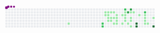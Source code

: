 <svg viewBox="-16 -32 880 192" width="880" height="192" xmlns="http://www.w3.org/2000/svg"><desc>Generated with https://github.com/Platane/snk</desc><style>:root{--cb:#1b1f230a;--cs:purple;--ce:#ebedf0;--c0:#ebedf0;--c1:#9be9a8;--c2:#40c463;--c3:#30a14e;--c4:#216e39}.c{shape-rendering:geometricPrecision;fill:var(--ce);stroke-width:1px;stroke:var(--cb);animation:none 23300ms linear infinite;width:12px;height:12px}@keyframes c0{12.01%{fill:var(--c1)}12.03%,100%{fill:var(--ce)}}.c.c0{fill:var(--c1);animation-name:c0}@keyframes c1{60.93%{fill:var(--c2)}60.95%,100%{fill:var(--ce)}}.c.c1{fill:var(--c2);animation-name:c1}@keyframes c2{61.36%{fill:var(--c2)}61.38%,100%{fill:var(--ce)}}.c.c2{fill:var(--c2);animation-name:c2}@keyframes c3{25.31%{fill:var(--c1)}25.33%,100%{fill:var(--ce)}}.c.c3{fill:var(--c1);animation-name:c3}@keyframes c4{25.74%{fill:var(--c1)}25.76%,100%{fill:var(--ce)}}.c.c4{fill:var(--c1);animation-name:c4}@keyframes c5{24.88%{fill:var(--c1)}24.9%,100%{fill:var(--ce)}}.c.c5{fill:var(--c1);animation-name:c5}@keyframes c6{26.17%{fill:var(--c1)}26.19%,100%{fill:var(--ce)}}.c.c6{fill:var(--c1);animation-name:c6}@keyframes c7{26.6%{fill:var(--c1)}26.62%,100%{fill:var(--ce)}}.c.c7{fill:var(--c1);animation-name:c7}@keyframes c8{18.44%{fill:var(--c1)}18.46%,100%{fill:var(--ce)}}.c.c8{fill:var(--c1);animation-name:c8}@keyframes c9{24.45%{fill:var(--c1)}24.47%,100%{fill:var(--ce)}}.c.c9{fill:var(--c1);animation-name:c9}@keyframes ca{27.03%{fill:var(--c1)}27.05%,100%{fill:var(--ce)}}.c.ca{fill:var(--c1);animation-name:ca}@keyframes cb{18.87%{fill:var(--c1)}18.89%,100%{fill:var(--ce)}}.c.cb{fill:var(--c1);animation-name:cb}@keyframes cc{24.02%{fill:var(--c1)}24.04%,100%{fill:var(--ce)}}.c.cc{fill:var(--c1);animation-name:cc}@keyframes cd{27.46%{fill:var(--c1)}27.48%,100%{fill:var(--ce)}}.c.cd{fill:var(--c1);animation-name:cd}@keyframes ce{28.32%{fill:var(--c1)}28.34%,100%{fill:var(--ce)}}.c.ce{fill:var(--c1);animation-name:ce}@keyframes cf{20.59%{fill:var(--c1)}20.61%,100%{fill:var(--ce)}}.c.cf{fill:var(--c1);animation-name:cf}@keyframes cg{20.16%{fill:var(--c1)}20.18%,100%{fill:var(--ce)}}.c.cg{fill:var(--c1);animation-name:cg}@keyframes ch{19.73%{fill:var(--c1)}19.75%,100%{fill:var(--ce)}}.c.ch{fill:var(--c1);animation-name:ch}@keyframes ci{28.75%{fill:var(--c1)}28.77%,100%{fill:var(--ce)}}.c.ci{fill:var(--c1);animation-name:ci}@keyframes cj{21.45%{fill:var(--c1)}21.47%,100%{fill:var(--ce)}}.c.cj{fill:var(--c1);animation-name:cj}@keyframes ck{29.6%{fill:var(--c1)}29.62%,100%{fill:var(--ce)}}.c.ck{fill:var(--c1);animation-name:ck}@keyframes cl{48.49%{fill:var(--c2)}48.51%,100%{fill:var(--ce)}}.c.cl{fill:var(--c2);animation-name:cl}@keyframes cm{22.31%{fill:var(--c1)}22.33%,100%{fill:var(--ce)}}.c.cm{fill:var(--c1);animation-name:cm}@keyframes cn{21.88%{fill:var(--c1)}21.9%,100%{fill:var(--ce)}}.c.cn{fill:var(--c1);animation-name:cn}@keyframes co{42.91%{fill:var(--c1)}42.93%,100%{fill:var(--ce)}}.c.co{fill:var(--c1);animation-name:co}@keyframes cp{43.34%{fill:var(--c1)}43.36%,100%{fill:var(--ce)}}.c.cp{fill:var(--c1);animation-name:cp}@keyframes cq{67.37%{fill:var(--c3)}67.39%,100%{fill:var(--ce)}}.c.cq{fill:var(--c3);animation-name:cq}@keyframes cr{30.46%{fill:var(--c1)}30.48%,100%{fill:var(--ce)}}.c.cr{fill:var(--c1);animation-name:cr}@keyframes cs{68.23%{fill:var(--c3)}68.25%,100%{fill:var(--ce)}}.c.cs{fill:var(--c3);animation-name:cs}@keyframes ct{32.61%{fill:var(--c1)}32.63%,100%{fill:var(--ce)}}.c.ct{fill:var(--c1);animation-name:ct}@keyframes cu{31.75%{fill:var(--c1)}31.77%,100%{fill:var(--ce)}}.c.cu{fill:var(--c1);animation-name:cu}@keyframes cv{31.32%{fill:var(--c1)}31.34%,100%{fill:var(--ce)}}.c.cv{fill:var(--c1);animation-name:cv}@keyframes cw{45.05%{fill:var(--c1)}45.07%,100%{fill:var(--ce)}}.c.cw{fill:var(--c1);animation-name:cw}@keyframes cx{33.04%{fill:var(--c1)}33.06%,100%{fill:var(--ce)}}.c.cx{fill:var(--c1);animation-name:cx}@keyframes cy{71.23%{fill:var(--c4)}71.25%,100%{fill:var(--ce)}}.c.cy{fill:var(--c4);animation-name:cy}@keyframes cz{71.66%{fill:var(--c4)}71.68%,100%{fill:var(--ce)}}.c.cz{fill:var(--c4);animation-name:cz}@keyframes c10{34.32%{fill:var(--c1)}34.34%,100%{fill:var(--ce)}}.c.c10{fill:var(--c1);animation-name:c10}@keyframes c11{52.78%{fill:var(--c2)}52.8%,100%{fill:var(--ce)}}.c.c11{fill:var(--c2);animation-name:c11}@keyframes c12{35.18%{fill:var(--c1)}35.2%,100%{fill:var(--ce)}}.c.c12{fill:var(--c1);animation-name:c12}@keyframes c13{35.61%{fill:var(--c1)}35.63%,100%{fill:var(--ce)}}.c.c13{fill:var(--c1);animation-name:c13}@keyframes c14{36.04%{fill:var(--c1)}36.06%,100%{fill:var(--ce)}}.c.c14{fill:var(--c1);animation-name:c14}@keyframes c15{36.47%{fill:var(--c1)}36.49%,100%{fill:var(--ce)}}.c.c15{fill:var(--c1);animation-name:c15}@keyframes c16{36.9%{fill:var(--c1)}36.92%,100%{fill:var(--ce)}}.c.c16{fill:var(--c1);animation-name:c16}@keyframes c17{38.62%{fill:var(--c1)}38.64%,100%{fill:var(--ce)}}.c.c17{fill:var(--c1);animation-name:c17}@keyframes c18{74.24%{fill:var(--c4)}74.26%,100%{fill:var(--ce)}}.c.c18{fill:var(--c4);animation-name:c18}.u{transform-origin:0 0;transform:scale(0,1);animation:none linear 23300ms infinite}@keyframes u0{12.01%{transform:scale(0.000,1)}12.03%,18.44%{transform:scale(0.028,1)}18.46%,18.87%{transform:scale(0.056,1)}18.89%,19.73%{transform:scale(0.083,1)}19.75%,20.16%{transform:scale(0.111,1)}20.18%,20.59%{transform:scale(0.139,1)}20.61%,21.45%{transform:scale(0.167,1)}21.47%,21.88%{transform:scale(0.194,1)}21.9%,22.31%{transform:scale(0.222,1)}22.33%,24.02%{transform:scale(0.250,1)}24.04%,24.45%{transform:scale(0.278,1)}24.47%,24.88%{transform:scale(0.306,1)}24.9%,25.31%{transform:scale(0.333,1)}25.33%,25.74%{transform:scale(0.361,1)}25.76%,26.17%{transform:scale(0.389,1)}26.19%,26.6%{transform:scale(0.417,1)}26.62%,27.03%{transform:scale(0.444,1)}27.05%,27.46%{transform:scale(0.472,1)}27.48%,28.32%{transform:scale(0.500,1)}28.34%,28.75%{transform:scale(0.528,1)}28.77%,29.6%{transform:scale(0.556,1)}29.62%,30.46%{transform:scale(0.583,1)}30.48%,31.32%{transform:scale(0.611,1)}31.34%,31.75%{transform:scale(0.639,1)}31.77%,32.61%{transform:scale(0.667,1)}32.63%,33.04%{transform:scale(0.694,1)}33.06%,34.32%{transform:scale(0.722,1)}34.34%,35.18%{transform:scale(0.750,1)}35.2%,35.61%{transform:scale(0.778,1)}35.63%,36.04%{transform:scale(0.806,1)}36.06%,36.47%{transform:scale(0.833,1)}36.49%,36.9%{transform:scale(0.861,1)}36.92%,38.62%{transform:scale(0.889,1)}38.64%,42.91%{transform:scale(0.917,1)}42.93%,43.34%{transform:scale(0.944,1)}43.36%,45.05%{transform:scale(0.972,1)}45.07%,100%{transform:scale(1.000,1)}}.u.u0{fill:var(--c1);animation-name:u0;transform-origin:0.0px 0}@keyframes u1{48.49%{transform:scale(0.000,1)}48.51%,52.78%{transform:scale(0.250,1)}52.8%,60.93%{transform:scale(0.500,1)}60.95%,61.36%{transform:scale(0.750,1)}61.38%,100%{transform:scale(1.000,1)}}.u.u1{fill:var(--c2);animation-name:u1;transform-origin:678.4px 0}@keyframes u2{67.37%{transform:scale(0.000,1)}67.39%,68.23%{transform:scale(0.500,1)}68.25%,100%{transform:scale(1.000,1)}}.u.u2{fill:var(--c3);animation-name:u2;transform-origin:753.8px 0}@keyframes u3{71.23%{transform:scale(0.000,1)}71.25%,71.66%{transform:scale(0.333,1)}71.68%,74.24%{transform:scale(0.667,1)}74.26%,100%{transform:scale(1.000,1)}}.u.u3{fill:var(--c4);animation-name:u3;transform-origin:791.5px 0}.s{shape-rendering:geometricPrecision;fill:var(--cs);animation:none linear 23300ms infinite}@keyframes s0{0%,99.57%{transform:translate(0px,-16px)}0.43%{transform:translate(0px,0px)}9.87%{transform:translate(352px,0px)}12.02%{transform:translate(352px,80px)}16.74%{transform:translate(528px,80px)}17.17%{transform:translate(528px,64px)}19.74%{transform:translate(624px,64px)}20.6%{transform:translate(624px,32px)}21.89%,47.64%{transform:translate(672px,32px)}22.32%{transform:translate(672px,16px)}25.32%{transform:translate(560px,16px)}25.75%{transform:translate(560px,32px)}26.18%{transform:translate(576px,32px)}26.61%{transform:translate(576px,48px)}27.47%{transform:translate(608px,48px)}28.33%{transform:translate(608px,80px)}30.9%{transform:translate(704px,80px)}32.62%,54.94%,67.81%{transform:translate(704px,16px)}33.91%{transform:translate(752px,16px)}34.33%{transform:translate(752px,32px)}35.19%{transform:translate(784px,32px)}36.48%{transform:translate(784px,80px)}37.77%,74.68%{transform:translate(832px,80px)}38.63%{transform:translate(832px,48px)}42.92%{transform:translate(672px,48px)}43.35%{transform:translate(672px,64px)}44.21%{transform:translate(704px,64px)}45.06%{transform:translate(704px,96px)}45.49%,65.24%{transform:translate(688px,96px)}47.21%{transform:translate(688px,32px)}48.5%{transform:translate(672px,0px)}48.93%{transform:translate(688px,0px)}49.36%{transform:translate(688px,-16px)}51.93%{transform:translate(784px,-16px)}52.79%{transform:translate(784px,16px)}55.36%{transform:translate(704px,32px)}59.66%{transform:translate(544px,32px)}61.37%{transform:translate(544px,96px)}67.38%{transform:translate(688px,16px)}68.24%{transform:translate(704px,0px)}69.1%{transform:translate(736px,0px)}71.67%{transform:translate(736px,96px)}74.25%{transform:translate(832px,96px)}92.7%{transform:translate(160px,80px)}93.99%{transform:translate(160px,32px)}94.85%{transform:translate(128px,32px)}95.71%{transform:translate(128px,0px)}97%{transform:translate(80px,0px)}97.42%{transform:translate(80px,-16px)}}.s.s0{transform:translate(0px,-16px);animation-name:s0}@keyframes s1{0%,99.57%{transform:translate(16px,-16px)}0.43%{transform:translate(0px,-16px)}0.86%{transform:translate(0px,0px)}10.3%{transform:translate(352px,0px)}12.45%{transform:translate(352px,80px)}17.17%{transform:translate(528px,80px)}17.6%{transform:translate(528px,64px)}20.17%{transform:translate(624px,64px)}21.03%{transform:translate(624px,32px)}22.32%,48.07%{transform:translate(672px,32px)}22.75%{transform:translate(672px,16px)}25.75%{transform:translate(560px,16px)}26.18%{transform:translate(560px,32px)}26.61%{transform:translate(576px,32px)}27.04%{transform:translate(576px,48px)}27.9%{transform:translate(608px,48px)}28.76%{transform:translate(608px,80px)}31.33%{transform:translate(704px,80px)}33.05%,55.36%,68.24%{transform:translate(704px,16px)}34.33%{transform:translate(752px,16px)}34.76%{transform:translate(752px,32px)}35.62%{transform:translate(784px,32px)}36.91%{transform:translate(784px,80px)}38.2%,75.11%{transform:translate(832px,80px)}39.06%{transform:translate(832px,48px)}43.35%{transform:translate(672px,48px)}43.78%{transform:translate(672px,64px)}44.64%{transform:translate(704px,64px)}45.49%{transform:translate(704px,96px)}45.92%,65.67%{transform:translate(688px,96px)}47.64%{transform:translate(688px,32px)}48.93%{transform:translate(672px,0px)}49.36%{transform:translate(688px,0px)}49.79%{transform:translate(688px,-16px)}52.36%{transform:translate(784px,-16px)}53.22%{transform:translate(784px,16px)}55.79%{transform:translate(704px,32px)}60.09%{transform:translate(544px,32px)}61.8%{transform:translate(544px,96px)}67.81%{transform:translate(688px,16px)}68.67%{transform:translate(704px,0px)}69.53%{transform:translate(736px,0px)}72.1%{transform:translate(736px,96px)}74.68%{transform:translate(832px,96px)}93.13%{transform:translate(160px,80px)}94.42%{transform:translate(160px,32px)}95.28%{transform:translate(128px,32px)}96.14%{transform:translate(128px,0px)}97.42%{transform:translate(80px,0px)}97.85%{transform:translate(80px,-16px)}}.s.s1{transform:translate(16px,-16px);animation-name:s1}@keyframes s2{0%,99.57%{transform:translate(32px,-16px)}0.86%{transform:translate(0px,-16px)}1.29%{transform:translate(0px,0px)}10.73%{transform:translate(352px,0px)}12.88%{transform:translate(352px,80px)}17.6%{transform:translate(528px,80px)}18.03%{transform:translate(528px,64px)}20.6%{transform:translate(624px,64px)}21.46%{transform:translate(624px,32px)}22.75%,48.5%{transform:translate(672px,32px)}23.18%{transform:translate(672px,16px)}26.18%{transform:translate(560px,16px)}26.61%{transform:translate(560px,32px)}27.04%{transform:translate(576px,32px)}27.47%{transform:translate(576px,48px)}28.33%{transform:translate(608px,48px)}29.18%{transform:translate(608px,80px)}31.76%{transform:translate(704px,80px)}33.48%,55.79%,68.67%{transform:translate(704px,16px)}34.76%{transform:translate(752px,16px)}35.19%{transform:translate(752px,32px)}36.05%{transform:translate(784px,32px)}37.34%{transform:translate(784px,80px)}38.63%,75.54%{transform:translate(832px,80px)}39.48%{transform:translate(832px,48px)}43.78%{transform:translate(672px,48px)}44.21%{transform:translate(672px,64px)}45.06%{transform:translate(704px,64px)}45.92%{transform:translate(704px,96px)}46.35%,66.09%{transform:translate(688px,96px)}48.07%{transform:translate(688px,32px)}49.36%{transform:translate(672px,0px)}49.79%{transform:translate(688px,0px)}50.21%{transform:translate(688px,-16px)}52.79%{transform:translate(784px,-16px)}53.65%{transform:translate(784px,16px)}56.22%{transform:translate(704px,32px)}60.52%{transform:translate(544px,32px)}62.23%{transform:translate(544px,96px)}68.24%{transform:translate(688px,16px)}69.1%{transform:translate(704px,0px)}69.96%{transform:translate(736px,0px)}72.53%{transform:translate(736px,96px)}75.11%{transform:translate(832px,96px)}93.56%{transform:translate(160px,80px)}94.85%{transform:translate(160px,32px)}95.71%{transform:translate(128px,32px)}96.57%{transform:translate(128px,0px)}97.85%{transform:translate(80px,0px)}98.28%{transform:translate(80px,-16px)}}.s.s2{transform:translate(32px,-16px);animation-name:s2}@keyframes s3{0%,99.57%{transform:translate(48px,-16px)}1.29%{transform:translate(0px,-16px)}1.72%{transform:translate(0px,0px)}11.16%{transform:translate(352px,0px)}13.3%{transform:translate(352px,80px)}18.03%{transform:translate(528px,80px)}18.45%{transform:translate(528px,64px)}21.03%{transform:translate(624px,64px)}21.89%{transform:translate(624px,32px)}23.18%,48.93%{transform:translate(672px,32px)}23.61%{transform:translate(672px,16px)}26.61%{transform:translate(560px,16px)}27.04%{transform:translate(560px,32px)}27.47%{transform:translate(576px,32px)}27.9%{transform:translate(576px,48px)}28.76%{transform:translate(608px,48px)}29.61%{transform:translate(608px,80px)}32.19%{transform:translate(704px,80px)}33.91%,56.22%,69.1%{transform:translate(704px,16px)}35.19%{transform:translate(752px,16px)}35.62%{transform:translate(752px,32px)}36.48%{transform:translate(784px,32px)}37.77%{transform:translate(784px,80px)}39.06%,75.97%{transform:translate(832px,80px)}39.91%{transform:translate(832px,48px)}44.21%{transform:translate(672px,48px)}44.64%{transform:translate(672px,64px)}45.49%{transform:translate(704px,64px)}46.35%{transform:translate(704px,96px)}46.78%,66.52%{transform:translate(688px,96px)}48.5%{transform:translate(688px,32px)}49.79%{transform:translate(672px,0px)}50.21%{transform:translate(688px,0px)}50.64%{transform:translate(688px,-16px)}53.22%{transform:translate(784px,-16px)}54.08%{transform:translate(784px,16px)}56.65%{transform:translate(704px,32px)}60.94%{transform:translate(544px,32px)}62.66%{transform:translate(544px,96px)}68.67%{transform:translate(688px,16px)}69.53%{transform:translate(704px,0px)}70.39%{transform:translate(736px,0px)}72.96%{transform:translate(736px,96px)}75.54%{transform:translate(832px,96px)}93.99%{transform:translate(160px,80px)}95.28%{transform:translate(160px,32px)}96.14%{transform:translate(128px,32px)}97%{transform:translate(128px,0px)}98.28%{transform:translate(80px,0px)}98.71%{transform:translate(80px,-16px)}}.s.s3{transform:translate(48px,-16px);animation-name:s3}</style><rect class="c" x="2" y="2" rx="2" ry="2"/><rect class="c" x="2" y="18" rx="2" ry="2"/><rect class="c" x="2" y="34" rx="2" ry="2"/><rect class="c" x="2" y="50" rx="2" ry="2"/><rect class="c" x="2" y="66" rx="2" ry="2"/><rect class="c" x="2" y="82" rx="2" ry="2"/><rect class="c" x="2" y="98" rx="2" ry="2"/><rect class="c" x="18" y="2" rx="2" ry="2"/><rect class="c" x="18" y="18" rx="2" ry="2"/><rect class="c" x="18" y="34" rx="2" ry="2"/><rect class="c" x="18" y="50" rx="2" ry="2"/><rect class="c" x="18" y="66" rx="2" ry="2"/><rect class="c" x="18" y="82" rx="2" ry="2"/><rect class="c" x="18" y="98" rx="2" ry="2"/><rect class="c" x="34" y="2" rx="2" ry="2"/><rect class="c" x="34" y="18" rx="2" ry="2"/><rect class="c" x="34" y="34" rx="2" ry="2"/><rect class="c" x="34" y="50" rx="2" ry="2"/><rect class="c" x="34" y="66" rx="2" ry="2"/><rect class="c" x="34" y="82" rx="2" ry="2"/><rect class="c" x="34" y="98" rx="2" ry="2"/><rect class="c" x="50" y="2" rx="2" ry="2"/><rect class="c" x="50" y="18" rx="2" ry="2"/><rect class="c" x="50" y="34" rx="2" ry="2"/><rect class="c" x="50" y="50" rx="2" ry="2"/><rect class="c" x="50" y="66" rx="2" ry="2"/><rect class="c" x="50" y="82" rx="2" ry="2"/><rect class="c" x="50" y="98" rx="2" ry="2"/><rect class="c" x="66" y="2" rx="2" ry="2"/><rect class="c" x="66" y="18" rx="2" ry="2"/><rect class="c" x="66" y="34" rx="2" ry="2"/><rect class="c" x="66" y="50" rx="2" ry="2"/><rect class="c" x="66" y="66" rx="2" ry="2"/><rect class="c" x="66" y="82" rx="2" ry="2"/><rect class="c" x="66" y="98" rx="2" ry="2"/><rect class="c" x="82" y="2" rx="2" ry="2"/><rect class="c" x="82" y="18" rx="2" ry="2"/><rect class="c" x="82" y="34" rx="2" ry="2"/><rect class="c" x="82" y="50" rx="2" ry="2"/><rect class="c" x="82" y="66" rx="2" ry="2"/><rect class="c" x="82" y="82" rx="2" ry="2"/><rect class="c" x="82" y="98" rx="2" ry="2"/><rect class="c" x="98" y="2" rx="2" ry="2"/><rect class="c" x="98" y="18" rx="2" ry="2"/><rect class="c" x="98" y="34" rx="2" ry="2"/><rect class="c" x="98" y="50" rx="2" ry="2"/><rect class="c" x="98" y="66" rx="2" ry="2"/><rect class="c" x="98" y="82" rx="2" ry="2"/><rect class="c" x="98" y="98" rx="2" ry="2"/><rect class="c" x="114" y="2" rx="2" ry="2"/><rect class="c" x="114" y="18" rx="2" ry="2"/><rect class="c" x="114" y="34" rx="2" ry="2"/><rect class="c" x="114" y="50" rx="2" ry="2"/><rect class="c" x="114" y="66" rx="2" ry="2"/><rect class="c" x="114" y="82" rx="2" ry="2"/><rect class="c" x="114" y="98" rx="2" ry="2"/><rect class="c" x="130" y="2" rx="2" ry="2"/><rect class="c" x="130" y="18" rx="2" ry="2"/><rect class="c" x="130" y="34" rx="2" ry="2"/><rect class="c" x="130" y="50" rx="2" ry="2"/><rect class="c" x="130" y="66" rx="2" ry="2"/><rect class="c" x="130" y="82" rx="2" ry="2"/><rect class="c" x="130" y="98" rx="2" ry="2"/><rect class="c" x="146" y="2" rx="2" ry="2"/><rect class="c" x="146" y="18" rx="2" ry="2"/><rect class="c" x="146" y="34" rx="2" ry="2"/><rect class="c" x="146" y="50" rx="2" ry="2"/><rect class="c" x="146" y="66" rx="2" ry="2"/><rect class="c" x="146" y="82" rx="2" ry="2"/><rect class="c" x="146" y="98" rx="2" ry="2"/><rect class="c" x="162" y="2" rx="2" ry="2"/><rect class="c" x="162" y="18" rx="2" ry="2"/><rect class="c" x="162" y="34" rx="2" ry="2"/><rect class="c" x="162" y="50" rx="2" ry="2"/><rect class="c" x="162" y="66" rx="2" ry="2"/><rect class="c" x="162" y="82" rx="2" ry="2"/><rect class="c" x="162" y="98" rx="2" ry="2"/><rect class="c" x="178" y="2" rx="2" ry="2"/><rect class="c" x="178" y="18" rx="2" ry="2"/><rect class="c" x="178" y="34" rx="2" ry="2"/><rect class="c" x="178" y="50" rx="2" ry="2"/><rect class="c" x="178" y="66" rx="2" ry="2"/><rect class="c" x="178" y="82" rx="2" ry="2"/><rect class="c" x="178" y="98" rx="2" ry="2"/><rect class="c" x="194" y="2" rx="2" ry="2"/><rect class="c" x="194" y="18" rx="2" ry="2"/><rect class="c" x="194" y="34" rx="2" ry="2"/><rect class="c" x="194" y="50" rx="2" ry="2"/><rect class="c" x="194" y="66" rx="2" ry="2"/><rect class="c" x="194" y="82" rx="2" ry="2"/><rect class="c" x="194" y="98" rx="2" ry="2"/><rect class="c" x="210" y="2" rx="2" ry="2"/><rect class="c" x="210" y="18" rx="2" ry="2"/><rect class="c" x="210" y="34" rx="2" ry="2"/><rect class="c" x="210" y="50" rx="2" ry="2"/><rect class="c" x="210" y="66" rx="2" ry="2"/><rect class="c" x="210" y="82" rx="2" ry="2"/><rect class="c" x="210" y="98" rx="2" ry="2"/><rect class="c" x="226" y="2" rx="2" ry="2"/><rect class="c" x="226" y="18" rx="2" ry="2"/><rect class="c" x="226" y="34" rx="2" ry="2"/><rect class="c" x="226" y="50" rx="2" ry="2"/><rect class="c" x="226" y="66" rx="2" ry="2"/><rect class="c" x="226" y="82" rx="2" ry="2"/><rect class="c" x="226" y="98" rx="2" ry="2"/><rect class="c" x="242" y="2" rx="2" ry="2"/><rect class="c" x="242" y="18" rx="2" ry="2"/><rect class="c" x="242" y="34" rx="2" ry="2"/><rect class="c" x="242" y="50" rx="2" ry="2"/><rect class="c" x="242" y="66" rx="2" ry="2"/><rect class="c" x="242" y="82" rx="2" ry="2"/><rect class="c" x="242" y="98" rx="2" ry="2"/><rect class="c" x="258" y="2" rx="2" ry="2"/><rect class="c" x="258" y="18" rx="2" ry="2"/><rect class="c" x="258" y="34" rx="2" ry="2"/><rect class="c" x="258" y="50" rx="2" ry="2"/><rect class="c" x="258" y="66" rx="2" ry="2"/><rect class="c" x="258" y="82" rx="2" ry="2"/><rect class="c" x="258" y="98" rx="2" ry="2"/><rect class="c" x="274" y="2" rx="2" ry="2"/><rect class="c" x="274" y="18" rx="2" ry="2"/><rect class="c" x="274" y="34" rx="2" ry="2"/><rect class="c" x="274" y="50" rx="2" ry="2"/><rect class="c" x="274" y="66" rx="2" ry="2"/><rect class="c" x="274" y="82" rx="2" ry="2"/><rect class="c" x="274" y="98" rx="2" ry="2"/><rect class="c" x="290" y="2" rx="2" ry="2"/><rect class="c" x="290" y="18" rx="2" ry="2"/><rect class="c" x="290" y="34" rx="2" ry="2"/><rect class="c" x="290" y="50" rx="2" ry="2"/><rect class="c" x="290" y="66" rx="2" ry="2"/><rect class="c" x="290" y="82" rx="2" ry="2"/><rect class="c" x="290" y="98" rx="2" ry="2"/><rect class="c" x="306" y="2" rx="2" ry="2"/><rect class="c" x="306" y="18" rx="2" ry="2"/><rect class="c" x="306" y="34" rx="2" ry="2"/><rect class="c" x="306" y="50" rx="2" ry="2"/><rect class="c" x="306" y="66" rx="2" ry="2"/><rect class="c" x="306" y="82" rx="2" ry="2"/><rect class="c" x="306" y="98" rx="2" ry="2"/><rect class="c" x="322" y="2" rx="2" ry="2"/><rect class="c" x="322" y="18" rx="2" ry="2"/><rect class="c" x="322" y="34" rx="2" ry="2"/><rect class="c" x="322" y="50" rx="2" ry="2"/><rect class="c" x="322" y="66" rx="2" ry="2"/><rect class="c" x="322" y="82" rx="2" ry="2"/><rect class="c" x="322" y="98" rx="2" ry="2"/><rect class="c" x="338" y="2" rx="2" ry="2"/><rect class="c" x="338" y="18" rx="2" ry="2"/><rect class="c" x="338" y="34" rx="2" ry="2"/><rect class="c" x="338" y="50" rx="2" ry="2"/><rect class="c" x="338" y="66" rx="2" ry="2"/><rect class="c" x="338" y="82" rx="2" ry="2"/><rect class="c" x="338" y="98" rx="2" ry="2"/><rect class="c" x="354" y="2" rx="2" ry="2"/><rect class="c" x="354" y="18" rx="2" ry="2"/><rect class="c" x="354" y="34" rx="2" ry="2"/><rect class="c" x="354" y="50" rx="2" ry="2"/><rect class="c" x="354" y="66" rx="2" ry="2"/><rect class="c c0" x="354" y="82" rx="2" ry="2"/><rect class="c" x="354" y="98" rx="2" ry="2"/><rect class="c" x="370" y="2" rx="2" ry="2"/><rect class="c" x="370" y="18" rx="2" ry="2"/><rect class="c" x="370" y="34" rx="2" ry="2"/><rect class="c" x="370" y="50" rx="2" ry="2"/><rect class="c" x="370" y="66" rx="2" ry="2"/><rect class="c" x="370" y="82" rx="2" ry="2"/><rect class="c" x="370" y="98" rx="2" ry="2"/><rect class="c" x="386" y="2" rx="2" ry="2"/><rect class="c" x="386" y="18" rx="2" ry="2"/><rect class="c" x="386" y="34" rx="2" ry="2"/><rect class="c" x="386" y="50" rx="2" ry="2"/><rect class="c" x="386" y="66" rx="2" ry="2"/><rect class="c" x="386" y="82" rx="2" ry="2"/><rect class="c" x="386" y="98" rx="2" ry="2"/><rect class="c" x="402" y="2" rx="2" ry="2"/><rect class="c" x="402" y="18" rx="2" ry="2"/><rect class="c" x="402" y="34" rx="2" ry="2"/><rect class="c" x="402" y="50" rx="2" ry="2"/><rect class="c" x="402" y="66" rx="2" ry="2"/><rect class="c" x="402" y="82" rx="2" ry="2"/><rect class="c" x="402" y="98" rx="2" ry="2"/><rect class="c" x="418" y="2" rx="2" ry="2"/><rect class="c" x="418" y="18" rx="2" ry="2"/><rect class="c" x="418" y="34" rx="2" ry="2"/><rect class="c" x="418" y="50" rx="2" ry="2"/><rect class="c" x="418" y="66" rx="2" ry="2"/><rect class="c" x="418" y="82" rx="2" ry="2"/><rect class="c" x="418" y="98" rx="2" ry="2"/><rect class="c" x="434" y="2" rx="2" ry="2"/><rect class="c" x="434" y="18" rx="2" ry="2"/><rect class="c" x="434" y="34" rx="2" ry="2"/><rect class="c" x="434" y="50" rx="2" ry="2"/><rect class="c" x="434" y="66" rx="2" ry="2"/><rect class="c" x="434" y="82" rx="2" ry="2"/><rect class="c" x="434" y="98" rx="2" ry="2"/><rect class="c" x="450" y="2" rx="2" ry="2"/><rect class="c" x="450" y="18" rx="2" ry="2"/><rect class="c" x="450" y="34" rx="2" ry="2"/><rect class="c" x="450" y="50" rx="2" ry="2"/><rect class="c" x="450" y="66" rx="2" ry="2"/><rect class="c" x="450" y="82" rx="2" ry="2"/><rect class="c" x="450" y="98" rx="2" ry="2"/><rect class="c" x="466" y="2" rx="2" ry="2"/><rect class="c" x="466" y="18" rx="2" ry="2"/><rect class="c" x="466" y="34" rx="2" ry="2"/><rect class="c" x="466" y="50" rx="2" ry="2"/><rect class="c" x="466" y="66" rx="2" ry="2"/><rect class="c" x="466" y="82" rx="2" ry="2"/><rect class="c" x="466" y="98" rx="2" ry="2"/><rect class="c" x="482" y="2" rx="2" ry="2"/><rect class="c" x="482" y="18" rx="2" ry="2"/><rect class="c" x="482" y="34" rx="2" ry="2"/><rect class="c" x="482" y="50" rx="2" ry="2"/><rect class="c" x="482" y="66" rx="2" ry="2"/><rect class="c" x="482" y="82" rx="2" ry="2"/><rect class="c" x="482" y="98" rx="2" ry="2"/><rect class="c" x="498" y="2" rx="2" ry="2"/><rect class="c" x="498" y="18" rx="2" ry="2"/><rect class="c" x="498" y="34" rx="2" ry="2"/><rect class="c" x="498" y="50" rx="2" ry="2"/><rect class="c" x="498" y="66" rx="2" ry="2"/><rect class="c" x="498" y="82" rx="2" ry="2"/><rect class="c" x="498" y="98" rx="2" ry="2"/><rect class="c" x="514" y="2" rx="2" ry="2"/><rect class="c" x="514" y="18" rx="2" ry="2"/><rect class="c" x="514" y="34" rx="2" ry="2"/><rect class="c" x="514" y="50" rx="2" ry="2"/><rect class="c" x="514" y="66" rx="2" ry="2"/><rect class="c" x="514" y="82" rx="2" ry="2"/><rect class="c" x="514" y="98" rx="2" ry="2"/><rect class="c" x="530" y="2" rx="2" ry="2"/><rect class="c" x="530" y="18" rx="2" ry="2"/><rect class="c" x="530" y="34" rx="2" ry="2"/><rect class="c" x="530" y="50" rx="2" ry="2"/><rect class="c" x="530" y="66" rx="2" ry="2"/><rect class="c" x="530" y="82" rx="2" ry="2"/><rect class="c" x="530" y="98" rx="2" ry="2"/><rect class="c" x="546" y="2" rx="2" ry="2"/><rect class="c" x="546" y="18" rx="2" ry="2"/><rect class="c" x="546" y="34" rx="2" ry="2"/><rect class="c" x="546" y="50" rx="2" ry="2"/><rect class="c" x="546" y="66" rx="2" ry="2"/><rect class="c c1" x="546" y="82" rx="2" ry="2"/><rect class="c c2" x="546" y="98" rx="2" ry="2"/><rect class="c" x="562" y="2" rx="2" ry="2"/><rect class="c c3" x="562" y="18" rx="2" ry="2"/><rect class="c c4" x="562" y="34" rx="2" ry="2"/><rect class="c" x="562" y="50" rx="2" ry="2"/><rect class="c" x="562" y="66" rx="2" ry="2"/><rect class="c" x="562" y="82" rx="2" ry="2"/><rect class="c" x="562" y="98" rx="2" ry="2"/><rect class="c" x="578" y="2" rx="2" ry="2"/><rect class="c c5" x="578" y="18" rx="2" ry="2"/><rect class="c c6" x="578" y="34" rx="2" ry="2"/><rect class="c c7" x="578" y="50" rx="2" ry="2"/><rect class="c c8" x="578" y="66" rx="2" ry="2"/><rect class="c" x="578" y="82" rx="2" ry="2"/><rect class="c" x="578" y="98" rx="2" ry="2"/><rect class="c" x="594" y="2" rx="2" ry="2"/><rect class="c c9" x="594" y="18" rx="2" ry="2"/><rect class="c" x="594" y="34" rx="2" ry="2"/><rect class="c ca" x="594" y="50" rx="2" ry="2"/><rect class="c cb" x="594" y="66" rx="2" ry="2"/><rect class="c" x="594" y="82" rx="2" ry="2"/><rect class="c" x="594" y="98" rx="2" ry="2"/><rect class="c" x="610" y="2" rx="2" ry="2"/><rect class="c cc" x="610" y="18" rx="2" ry="2"/><rect class="c" x="610" y="34" rx="2" ry="2"/><rect class="c cd" x="610" y="50" rx="2" ry="2"/><rect class="c" x="610" y="66" rx="2" ry="2"/><rect class="c ce" x="610" y="82" rx="2" ry="2"/><rect class="c" x="610" y="98" rx="2" ry="2"/><rect class="c" x="626" y="2" rx="2" ry="2"/><rect class="c" x="626" y="18" rx="2" ry="2"/><rect class="c cf" x="626" y="34" rx="2" ry="2"/><rect class="c cg" x="626" y="50" rx="2" ry="2"/><rect class="c ch" x="626" y="66" rx="2" ry="2"/><rect class="c ci" x="626" y="82" rx="2" ry="2"/><rect class="c" x="626" y="98" rx="2" ry="2"/><rect class="c" x="642" y="2" rx="2" ry="2"/><rect class="c" x="642" y="18" rx="2" ry="2"/><rect class="c" x="642" y="34" rx="2" ry="2"/><rect class="c" x="642" y="50" rx="2" ry="2"/><rect class="c" x="642" y="66" rx="2" ry="2"/><rect class="c" x="642" y="82" rx="2" ry="2"/><rect class="c" x="642" y="98" rx="2" ry="2"/><rect class="c" x="658" y="2" rx="2" ry="2"/><rect class="c" x="658" y="18" rx="2" ry="2"/><rect class="c cj" x="658" y="34" rx="2" ry="2"/><rect class="c" x="658" y="50" rx="2" ry="2"/><rect class="c" x="658" y="66" rx="2" ry="2"/><rect class="c ck" x="658" y="82" rx="2" ry="2"/><rect class="c" x="658" y="98" rx="2" ry="2"/><rect class="c cl" x="674" y="2" rx="2" ry="2"/><rect class="c cm" x="674" y="18" rx="2" ry="2"/><rect class="c cn" x="674" y="34" rx="2" ry="2"/><rect class="c co" x="674" y="50" rx="2" ry="2"/><rect class="c cp" x="674" y="66" rx="2" ry="2"/><rect class="c" x="674" y="82" rx="2" ry="2"/><rect class="c" x="674" y="98" rx="2" ry="2"/><rect class="c" x="690" y="2" rx="2" ry="2"/><rect class="c cq" x="690" y="18" rx="2" ry="2"/><rect class="c" x="690" y="34" rx="2" ry="2"/><rect class="c" x="690" y="50" rx="2" ry="2"/><rect class="c" x="690" y="66" rx="2" ry="2"/><rect class="c cr" x="690" y="82" rx="2" ry="2"/><rect class="c" x="690" y="98" rx="2" ry="2"/><rect class="c cs" x="706" y="2" rx="2" ry="2"/><rect class="c ct" x="706" y="18" rx="2" ry="2"/><rect class="c" x="706" y="34" rx="2" ry="2"/><rect class="c cu" x="706" y="50" rx="2" ry="2"/><rect class="c cv" x="706" y="66" rx="2" ry="2"/><rect class="c" x="706" y="82" rx="2" ry="2"/><rect class="c cw" x="706" y="98" rx="2" ry="2"/><rect class="c" x="722" y="2" rx="2" ry="2"/><rect class="c cx" x="722" y="18" rx="2" ry="2"/><rect class="c" x="722" y="34" rx="2" ry="2"/><rect class="c" x="722" y="50" rx="2" ry="2"/><rect class="c" x="722" y="66" rx="2" ry="2"/><rect class="c" x="722" y="82" rx="2" ry="2"/><rect class="c" x="722" y="98" rx="2" ry="2"/><rect class="c" x="738" y="2" rx="2" ry="2"/><rect class="c" x="738" y="18" rx="2" ry="2"/><rect class="c" x="738" y="34" rx="2" ry="2"/><rect class="c" x="738" y="50" rx="2" ry="2"/><rect class="c" x="738" y="66" rx="2" ry="2"/><rect class="c cy" x="738" y="82" rx="2" ry="2"/><rect class="c cz" x="738" y="98" rx="2" ry="2"/><rect class="c" x="754" y="2" rx="2" ry="2"/><rect class="c" x="754" y="18" rx="2" ry="2"/><rect class="c c10" x="754" y="34" rx="2" ry="2"/><rect class="c" x="754" y="50" rx="2" ry="2"/><rect class="c" x="754" y="66" rx="2" ry="2"/><rect class="c" x="754" y="82" rx="2" ry="2"/><rect class="c" x="754" y="98" rx="2" ry="2"/><rect class="c" x="770" y="2" rx="2" ry="2"/><rect class="c" x="770" y="18" rx="2" ry="2"/><rect class="c" x="770" y="34" rx="2" ry="2"/><rect class="c" x="770" y="50" rx="2" ry="2"/><rect class="c" x="770" y="66" rx="2" ry="2"/><rect class="c" x="770" y="82" rx="2" ry="2"/><rect class="c" x="770" y="98" rx="2" ry="2"/><rect class="c" x="786" y="2" rx="2" ry="2"/><rect class="c c11" x="786" y="18" rx="2" ry="2"/><rect class="c c12" x="786" y="34" rx="2" ry="2"/><rect class="c c13" x="786" y="50" rx="2" ry="2"/><rect class="c c14" x="786" y="66" rx="2" ry="2"/><rect class="c c15" x="786" y="82" rx="2" ry="2"/><rect class="c" x="786" y="98" rx="2" ry="2"/><rect class="c" x="802" y="2" rx="2" ry="2"/><rect class="c" x="802" y="18" rx="2" ry="2"/><rect class="c" x="802" y="34" rx="2" ry="2"/><rect class="c" x="802" y="50" rx="2" ry="2"/><rect class="c" x="802" y="66" rx="2" ry="2"/><rect class="c c16" x="802" y="82" rx="2" ry="2"/><rect class="c" x="802" y="98" rx="2" ry="2"/><rect class="c" x="818" y="2" rx="2" ry="2"/><rect class="c" x="818" y="18" rx="2" ry="2"/><rect class="c" x="818" y="34" rx="2" ry="2"/><rect class="c" x="818" y="50" rx="2" ry="2"/><rect class="c" x="818" y="66" rx="2" ry="2"/><rect class="c" x="818" y="82" rx="2" ry="2"/><rect class="c" x="818" y="98" rx="2" ry="2"/><rect class="c" x="834" y="2" rx="2" ry="2"/><rect class="c" x="834" y="18" rx="2" ry="2"/><rect class="c" x="834" y="34" rx="2" ry="2"/><rect class="c c17" x="834" y="50" rx="2" ry="2"/><rect class="c" x="834" y="66" rx="2" ry="2"/><rect class="c" x="834" y="82" rx="2" ry="2"/><rect class="c c18" x="834" y="98" rx="2" ry="2"/><rect class="u u0" height="12" width="679.0" x="0.0" y="144"/><rect class="u u1" height="12" width="76.0" x="678.4" y="144"/><rect class="u u2" height="12" width="38.3" x="753.8" y="144"/><rect class="u u3" height="12" width="57.1" x="791.5" y="144"/><rect class="s s0" x="0.8" y="0.8" width="14.4" height="14.4" rx="4.5" ry="4.5"/><rect class="s s1" x="1.8" y="1.8" width="12.3" height="12.3" rx="4.1" ry="4.1"/><rect class="s s2" x="2.6" y="2.6" width="10.8" height="10.8" rx="3.6" ry="3.6"/><rect class="s s3" x="3.0" y="3.0" width="9.9" height="9.9" rx="3.3" ry="3.3"/></svg>